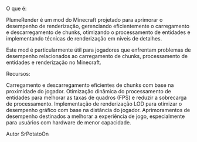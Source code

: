 O que é:

PlumeRender é um mod do Minecraft projetado para aprimorar o desempenho de renderização, gerenciando eficientemente o carregamento e descarregamento de chunks, otimizando o processamento de entidades e implementando técnicas de renderização em níveis de detalhes.

Este mod é particularmente útil para jogadores que enfrentam problemas de desempenho relacionados ao carregamento de chunks, processamento de entidades e renderização no Minecraft.

Recursos:

Carregamento e descarregamento eficientes de chunks com base na proximidade do jogador. Otimização dinâmica do processamento de entidades para melhorar as taxas de quadros (FPS) e reduzir a sobrecarga de processamento. Implementação de renderização LOD para otimizar o desempenho gráfico com base na distância do jogador. Aprimoramentos de desempenho destinados a melhorar a experiência de jogo, especialmente para usuários com hardware de menor capacidade.

Autor SrPotatoOn
